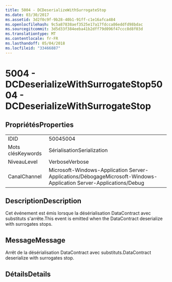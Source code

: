 ```yaml
---
title: 5004 - DCDeserializeWithSurrogateStop
ms.date: 03/30/2017
ms.assetid: 3d2f0c9f-9b28-40b1-91ff-c1e16afca484
ms.openlocfilehash: 9c5a87838aef3525e17a17fdcca86eddfd98bdac
ms.sourcegitcommit: 3d5d33f384eeba41b2dff79d096f47ccc8d8f03d
ms.translationtype: MT
ms.contentlocale: fr-FR
ms.lasthandoff: 05/04/2018
ms.locfileid: "33466887"
---
```

# <a name="5004---dcdeserializewithsurrogatestop"></a><span data-ttu-id="14f41-102">5004 - DCDeserializeWithSurrogateStop</span><span class="sxs-lookup"><span data-stu-id="14f41-102">5004 - DCDeserializeWithSurrogateStop</span></span>
## <a name="properties"></a><span data-ttu-id="14f41-103">Propriétés</span><span class="sxs-lookup"><span data-stu-id="14f41-103">Properties</span></span>  
  
|||  
|-|-|  
|<span data-ttu-id="14f41-104">ID</span><span class="sxs-lookup"><span data-stu-id="14f41-104">ID</span></span>|<span data-ttu-id="14f41-105">5004</span><span class="sxs-lookup"><span data-stu-id="14f41-105">5004</span></span>|  
|<span data-ttu-id="14f41-106">Mots clés</span><span class="sxs-lookup"><span data-stu-id="14f41-106">Keywords</span></span>|<span data-ttu-id="14f41-107">Sérialisation</span><span class="sxs-lookup"><span data-stu-id="14f41-107">Serialization</span></span>|  
|<span data-ttu-id="14f41-108">Niveau</span><span class="sxs-lookup"><span data-stu-id="14f41-108">Level</span></span>|<span data-ttu-id="14f41-109">Verbose</span><span class="sxs-lookup"><span data-stu-id="14f41-109">Verbose</span></span>|  
|<span data-ttu-id="14f41-110">Canal</span><span class="sxs-lookup"><span data-stu-id="14f41-110">Channel</span></span>|<span data-ttu-id="14f41-111">Microsoft-Windows-Application Server-Applications/Débogage</span><span class="sxs-lookup"><span data-stu-id="14f41-111">Microsoft-Windows-Application Server-Applications/Debug</span></span>|  
  
## <a name="description"></a><span data-ttu-id="14f41-112">Description</span><span class="sxs-lookup"><span data-stu-id="14f41-112">Description</span></span>  
 <span data-ttu-id="14f41-113">Cet événement est émis lorsque la désérialisation DataContract avec substituts s'arrête.</span><span class="sxs-lookup"><span data-stu-id="14f41-113">This event is emitted when the DataContract deserialize with surrogates stops.</span></span>  
  
## <a name="message"></a><span data-ttu-id="14f41-114">Message</span><span class="sxs-lookup"><span data-stu-id="14f41-114">Message</span></span>  
 <span data-ttu-id="14f41-115">Arrêt de la désérialisation DataContract avec substituts.</span><span class="sxs-lookup"><span data-stu-id="14f41-115">DataContract deserialize with surrogates stop.</span></span>  
  
## <a name="details"></a><span data-ttu-id="14f41-116">Détails</span><span class="sxs-lookup"><span data-stu-id="14f41-116">Details</span></span>
